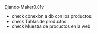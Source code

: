 Djando-Maker0.01v
- check conexion a db con los productos.
- check Tablas de productos.
- check Muestra de productos en la web
  
